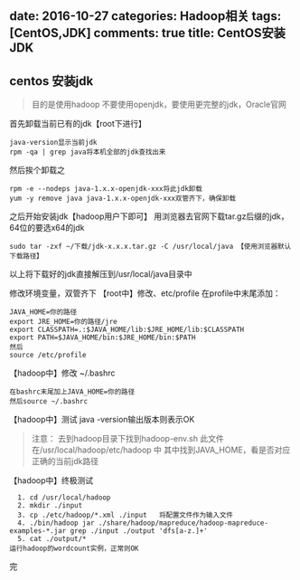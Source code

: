 ﻿date: 2016-10-27 
categories: Hadoop相关
tags: [CentOS,JDK]
comments: true
title: CentOS安装JDK
---


## centos 安装jdk
>目的是使用hadoop
不要使用openjdk，要使用更完整的jdk，Oracle官网

首先卸载当前已有的jdk【root下进行】
```
java-version显示当前jdk
rpm -qa | grep java将本机全部的jdk查找出来
```
然后挨个卸载之
```
rpm -e --nodeps java-1.x.x-openjdk-xxx将此jdk卸载
yum -y remove java java-1.x.x-openjdk-xxx双管齐下，确保卸载
```

之后开始安装jdk【hadoop用户下即可】
用浏览器去官网下载tar.gz后缀的jdk，64位的要选x64的jdk
```
sudo tar -zxf ~/下载/jdk-x.x.x.tar.gz -C /usr/local/java 【使用浏览器默认下载路径】
```
以上将下载好的jdk直接解压到/usr/local/java目录中

修改环境变量，双管齐下
【root中】修改、etc/profile
在profile中末尾添加：
```
JAVA_HOME=你的路径
export JRE_HOME=你的路径/jre
export CLASSPATH=.:$JAVA_HOME/lib:$JRE_HOME/lib:$CLASSPATH
export PATH=$JAVA_HOME/bin:$JRE_HOME/bin:$PATH
然后
source /etc/profile
```

【hadoop中】修改 ~/.bashrc 
```
在bashrc末尾加上JAVA_HOME=你的路径
然后source ~/.bashrc
```
【hadoop中】测试
java -version输出版本则表示OK
>注意：
去到hadoop目录下找到hadoop-env.sh
此文件在/usr/local/hadoop/etc/hadoop 中
其中找到JAVA_HOME，看是否对应正确的当前jdk路径

【hadoop中】终极测试
```
  1. cd /usr/local/hadoop
  2. mkdir ./input
  3. cp ./etc/hadoop/*.xml ./input   将配置文件作为输入文件
  4. ./bin/hadoop jar ./share/hadoop/mapreduce/hadoop-mapreduce-examples-*.jar grep ./input ./output 'dfs[a-z.]+'
  5. cat ./output/*      
运行hadoop的wordcount实例，正常则OK
```
完








